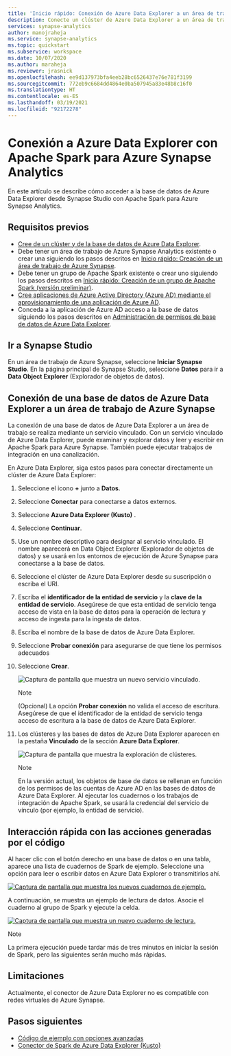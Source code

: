 ```yaml
---
title: 'Inicio rápido: Conexión de Azure Data Explorer a un área de trabajo de Azure Synapse Analytics'
description: Conecte un clúster de Azure Data Explorer a un área de trabajo de Azure Synapse Analytics mediante Apache Spark para Azure Synapse Analytics.
services: synapse-analytics
author: manojraheja
ms.service: synapse-analytics
ms.topic: quickstart
ms.subservice: workspace
ms.date: 10/07/2020
ms.author: maraheja
ms.reviewer: jrasnick
ms.openlocfilehash: ee9d137973bfa4eeb28bc6526437e76e781f3199
ms.sourcegitcommit: 772eb9c6684dd4864e0ba507945a83e48b8c16f0
ms.translationtype: HT
ms.contentlocale: es-ES
ms.lasthandoff: 03/19/2021
ms.locfileid: "92172278"
---
```

# <a name="connect-to-azure-data-explorer-using-apache-spark-for-azure-synapse-analytics"></a>Conexión a Azure Data Explorer con Apache Spark para Azure Synapse Analytics

En este artículo se describe cómo acceder a la base de datos de Azure Data Explorer desde Synapse Studio con Apache Spark para Azure Synapse Analytics.

## <a name="prerequisites"></a>Requisitos previos

* [Cree de un clúster y de la base de datos de Azure Data Explorer](/azure/data-explorer/create-cluster-database-portal).
* Debe tener un área de trabajo de Azure Synapse Analytics existente o crear una siguiendo los pasos descritos en [Inicio rápido: Creación de un área de trabajo de Azure Synapse](./quickstart-create-workspace.md).
* Debe tener un grupo de Apache Spark existente o crear uno siguiendo los pasos descritos en [Inicio rápido: Creación de un grupo de Apache Spark (versión preliminar)](./quickstart-create-apache-spark-pool-portal.md).
* [Cree aplicaciones de Azure Active Directory (Azure AD) mediante el aprovisionamiento de una aplicación de Azure AD](/azure/data-explorer/kusto/management/access-control/how-to-provision-aad-app).
* Conceda a la aplicación de Azure AD acceso a la base de datos siguiendo los pasos descritos en [Administración de permisos de base de datos de Azure Data Explorer](/azure/data-explorer/manage-database-permissions).

## <a name="go-to-synapse-studio"></a>Ir a Synapse Studio

En un área de trabajo de Azure Synapse, seleccione **Iniciar Synapse Studio**. En la página principal de Synapse Studio, seleccione **Datos** para ir a **Data Object Explorer** (Explorador de objetos de datos).

## <a name="connect-an-azure-data-explorer-database-to-an-azure-synapse-workspace"></a>Conexión de una base de datos de Azure Data Explorer a un área de trabajo de Azure Synapse

La conexión de una base de datos de Azure Data Explorer a un área de trabajo se realiza mediante un servicio vinculado. Con un servicio vinculado de Azure Data Explorer, puede examinar y explorar datos y leer y escribir en Apache Spark para Azure Synapse. También puede ejecutar trabajos de integración en una canalización.

En Azure Data Explorer, siga estos pasos para conectar directamente un clúster de Azure Data Explorer:

1. Seleccione el icono **+** junto a **Datos**.
1. Seleccione **Conectar** para conectarse a datos externos.
1. Seleccione **Azure Data Explorer (Kusto)** .
1. Seleccione **Continuar**.
1. Use un nombre descriptivo para designar al servicio vinculado. El nombre aparecerá en Data Object Explorer (Explorador de objetos de datos) y se usará en los entornos de ejecución de Azure Synapse para conectarse a la base de datos.
1. Seleccione el clúster de Azure Data Explorer desde su suscripción o escriba el URI.
1. Escriba el **identificador de la entidad de servicio** y la **clave de la entidad de servicio**. Asegúrese de que esta entidad de servicio tenga acceso de vista en la base de datos para la operación de lectura y acceso de ingesta para la ingesta de datos.
1. Escriba el nombre de la base de datos de Azure Data Explorer.
1. Seleccione **Probar conexión** para asegurarse de que tiene los permisos adecuados
1. Seleccione **Crear**.

    ![Captura de pantalla que muestra un nuevo servicio vinculado.](./media/quickstart-connect-azure-data-explorer/003-new-linked-service.png)

    > [!NOTE]
    > (Opcional) La opción **Probar conexión** no valida el acceso de escritura. Asegúrese de que el identificador de la entidad de servicio tenga acceso de escritura a la base de datos de Azure Data Explorer.

1. Los clústeres y las bases de datos de Azure Data Explorer aparecen en la pestaña **Vinculado** de la sección **Azure Data Explorer**.

    ![Captura de pantalla que muestra la exploración de clústeres.](./media/quickstart-connect-azure-data-explorer/004-browse-clusters.png)

    > [!NOTE]
    > En la versión actual, los objetos de base de datos se rellenan en función de los permisos de las cuentas de Azure AD en las bases de datos de Azure Data Explorer. Al ejecutar los cuadernos o los trabajos de integración de Apache Spark, se usará la credencial del servicio de vínculo (por ejemplo, la entidad de servicio).

## <a name="quickly-interact-with-code-generated-actions"></a>Interacción rápida con las acciones generadas por el código

Al hacer clic con el botón derecho en una base de datos o en una tabla, aparece una lista de cuadernos de Spark de ejemplo. Seleccione una opción para leer o escribir datos en Azure Data Explorer o transmitirlos ahí.

[![Captura de pantalla que muestra los nuevos cuadernos de ejemplo.](./media/quickstart-connect-azure-data-explorer/005-new-notebook.png)](./media/quickstart-connect-azure-data-explorer/005-new-notebook.png#lightbox)

A continuación, se muestra un ejemplo de lectura de datos. Asocie el cuaderno al grupo de Spark y ejecute la celda.

[![Captura de pantalla que muestra un nuevo cuaderno de lectura.](./media/quickstart-connect-azure-data-explorer/006-read-data.png)](./media/quickstart-connect-azure-data-explorer/006-read-data.png#lightbox)

   > [!NOTE]
   > La primera ejecución puede tardar más de tres minutos en iniciar la sesión de Spark, pero las siguientes serán mucho más rápidas.

## <a name="limitations"></a>Limitaciones

Actualmente, el conector de Azure Data Explorer no es compatible con redes virtuales de Azure Synapse.

## <a name="next-steps"></a>Pasos siguientes

* [Código de ejemplo con opciones avanzadas](https://github.com/Azure/azure-kusto-spark/blob/master/samples/src/main/python/SynapseSample.py)
* [Conector de Spark de Azure Data Explorer (Kusto)](https://github.com/Azure/azure-kusto-spark)